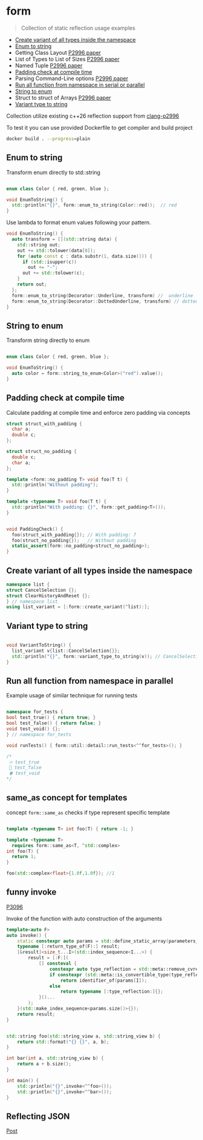 # form

> Collection of static reflection usage examples 

- [Create variant of all types inside the namespace](https://github.com/Yaraslaut/form#create-variant-of-all-types-inside-the-namespace)
- [Enum to string](https://github.com/Yaraslaut/form#enum-to-string)
- Getting Class Layout [P2996 paper](https://www.open-std.org/jtc1/sc22/wg21/docs/papers/2025/p2996r12.html#getting-class-layout)
- List of Types to List of Sizes [P2996 paper](https://www.open-std.org/jtc1/sc22/wg21/docs/papers/2025/p2996r12.html#list-of-types-to-list-of-sizes)
- Named Tuple [P2996 paper](https://www.open-std.org/jtc1/sc22/wg21/docs/papers/2025/p2996r12.html#named-tuple) 
- [Padding check at compile time](https://github.com/Yaraslaut/form#padding-check-at-compile-time)
- Parsing Command-Line options [P2996 paper](https://www.open-std.org/jtc1/sc22/wg21/docs/papers/2025/p2996r12.html#parsing-command-line-options-ii)
- [Run all function from namespace in serial or parallel](https://github.com/Yaraslaut/form#run-all-function-from-namespace-in-serial-or-parallel)
- [String to enum](https://github.com/Yaraslaut/form#string-to-enum)
- Struct to struct of Arrays [P2996 paper](https://www.open-std.org/jtc1/sc22/wg21/docs/papers/2025/p2996r12.html#struct-to-struct-of-arrays)
- [Variant type to string](https://github.com/Yaraslaut/form#variant-type-to-string)

Collection utilize existing c++26 reflection support from [clang-p2996](https://github.com/bloomberg/clang-p2996/tree/p2996) 

To test it you can use provided Dockerfile to get compiler and build project 

``` sh
docker build . --progress=plain
```

## Enum to string 

Transform enum directly to std::string

``` c++

enum class Color { red, green, blue };

void EnumToString() { 
  std::println("{}", form::enum_to_string(Color::red));  // red
}

```

Use lambda to format enum values following your pattern.

``` c++
void EnumToString() { 
  auto transform = [](std::string data) {
    std::string out;
    out += std::tolower(data[0]);
    for (auto const c : data.substr(1, data.size())) {
      if (std::isupper(c))
        out += "-";
      out += std::tolower(c);
    }
    return out;
  };
  form::enum_to_string(Decorator::Underline, transform) //  underline
  form::enum_to_string(Decorator::DottedUnderline, transform) // dotted-underline
}
```


## String to enum
Transform string directly to enum

``` c++

enum class Color { red, green, blue };

void EnumToString() {
  auto color = form::string_to_enum<Color>("red").value();
}

```

## Padding check at compile time

Calculate padding at compile time and enforce zero padding via concepts

``` c++
struct struct_with_padding {
  char a;
  double c;
};

struct struct_no_padding {
  double c;
  char a;
};

template <form::no_padding T> void foo(T t) { 
  std::println("Without padding"); 
}

template <typename T> void foo(T t) {
  std::println("With padding: {}", form::get_padding<T>());
}


void PaddingCheck() {
  foo(struct_with_padding{}); // With padding: 7
  foo(struct_no_padding{});   // Without padding
  static_assert(form::no_padding<struct_no_padding>);
}

```

## Create variant of all types inside the namespace

``` c++
namespace list {
struct CancelSelection {};
struct ClearHistoryAndReset {};
} // namespace list
using list_variant = [:form::create_variant(^list):];
```

## Variant type to string

``` c++

void VariantToString() {
  list_variant v{list::CancelSelection{}};
  std::println("{}", form::variant_type_to_string(v)); // CancelSelection
}
```


## Run all function from namespace in parallel

Example usage of similar technique for running tests
``` c++

namespace for_tests {
bool test_true() { return true; }
bool test_false() { return false; }
void test_void() {};
} // namespace for_tests

void runTests() { form::util::detail::run_tests<^^for_tests>(); }

/*
 🔥 test_true
 💩 test_false
 🍀 test_void
*/

```

## same_as concept for templates

concept `form::same_as` checks if type represent specific template 

``` c++

template <typename T> int foo(T) { return -1; }

template <typename T>
  requires form::same_as<T, ^std::complex>
int foo(T) {
  return 1;
}

foo(std::complex<float>{1.0f,1.0f}); //1

```

## funny invoke 

[P3096](https://isocpp.org/files/papers/P3096R12.pdf)

Invoke of the function with auto construction of the arguments

``` c++
template<auto F>
auto invoke() {
    static constexpr auto params = std::define_static_array(parameters_of(F));
    typename [:return_type_of(F):] result;
    [&result]<size_t...I>(std::index_sequence<I...>) {
        result = [:F:](
            [] consteval {
                constexpr auto type_reflection = std::meta::remove_cvref(std::meta::type_of(params[I]));
                if constexpr (std::meta::is_convertible_type(type_reflection, ^^std::string_view))
                    return identifier_of(params[I]); 
                else
                    return typename [:type_reflection:]{};
            }()...
        );
    }(std::make_index_sequence<params.size()>{});
    return result;
}


std::string foo(std::string_view a, std::string_view b) {
    return std::format("{} {}", a, b);
}

int bar(int a, std::string_view b) {
    return a + b.size();
}

int main() {
    std::println("{}",invoke<^^foo>());
    std::println("{}",invoke<^^bar>());
}
```

## Reflecting JSON

[Post](https://brevzin.github.io/c++/2025/06/26/json-reflection/)
